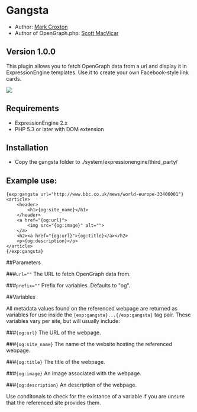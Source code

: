 # Gangsta

* Author: [Mark Croxton](http://hallmark-design.co.uk/)
* Author of OpenGraph.php: [Scott MacVicar](https://github.com/scottmac/opengraph/blob/master/OpenGraph.php)

## Version 1.0.0

This plugin allows you to fetch OpenGraph data from a url and display it in ExpressionEngine templates. Use it to create your own Facebook-style link cards.

![](http://res.cloudinary.com/hallmark/image/upload/v1439463926/gangsta.png)

## Requirements

* ExpressionEngine 2.x
* PHP 5.3 or later with DOM extension

## Installation

* Copy the gangsta folder to ./system/expressionengine/third_party/

## Example use:

	{exp:gangsta url="http://www.bbc.co.uk/news/world-europe-33406001"}    
	<article>
		<header>
			<h1>{og:site_name}</h1>
		</header>
		<a href="{og:url}">
			<img src="{og:image}" alt="">
		</a>
		<h2><a href="{og:url}">{og:title}</a></h2>
		<p>{og:description}</p>
	</article>
	{/exp:gangsta}

##Parameters

###`url=""`
The URL to fetch OpenGraph data from.

###`prefix=""`
Prefix for variables. Defaults to "og".

##Variables

All metadata values found on the referenced webpage are returned as variables for use inside the `{exp:gangsta}...{/exp:gangsta}` tag pair. These variables vary per site, but will usually include:

###`{og:url}`
The URL of the webpage.

###`{og:site_name}`
The name of the website hosting the referenced webpage.

###`{og:title}`
The title of the webpage.

###`{og:image}`
An image associated with the webpage.

###`{og:description}`
An description of the webpage.

Use conditonals to check for the existance of a variable if you are unsure that the referenced site provides them.


